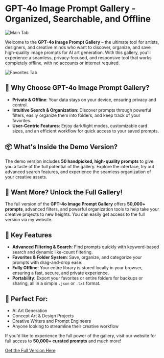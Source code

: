 # GPT-4o Image Prompt Gallery - Organized, Searchable, and Offline

![Main Tab](https://blogger.googleusercontent.com/img/b/R29vZ2xl/AVvXsEgOv-yqKbIZ5nmDSiXwEXDmHZlJh1Fgkk6Cq395MTmrhjbgCjxKMsKS0hXhK3jujVNjOL5Vf7mRv69CwLVooaHMRlY33gtR0ujoyVaBdDGVxLFtHHX1m9FdMcUoTNpUSDG0X9puBvxqdAmrKb5PsJfpYQfJhcs1yvnBPgSI3c3wD6Sy7DAoY_KoTX70VNc/s1600/main4.png)

Welcome to the **GPT-4o Image Prompt Gallery** – the ultimate tool for artists, designers, and creative minds who want to discover, organize, and save high-quality image prompts for AI art generation. With this gallery, you'll experience a seamless, privacy-focused, and responsive tool that works completely offline, with no accounts or internet required.

![Favorites Tab](https://blogger.googleusercontent.com/img/b/R29vZ2xl/AVvXsEjV7PfDPk-pJU7TppRIlAYBXV8ql4kZ2LmvZQXUnZP2y91QrOrzKjrgTunNElmhoUQWqqjhd7Pv4fDQ5oc79Tf0m2i4dkWqhZZKW0NThOfr18Xvkh_a_2yZPCEkpftCljUf58S4Z1KA9p8xRT1TsAectbKO4nWLtRiyPw1IF53W08RoOAGKLe5igYlknmY/s1600/main3.png)

## 🎨 Why Choose GPT-4o Image Prompt Gallery?
- **Private & Offline**: Your data stays on your device, ensuring privacy and control.
- **Intuitive Search & Organization**: Discover prompts through powerful filters, easily organize them into folders, and keep track of your favorites.
- **User-Centric Features**: Enjoy dark/light modes, customizable card sizes, and an efficient workflow for quick access to your saved prompts.

## 📦 What's Inside the Demo Version?
The demo version includes **50 handpicked, high-quality prompts** to give you a taste of the full potential of the gallery. Explore the interface, try out advanced search features, and experience the seamless organization of your creative assets.

## 🌟 Want More? Unlock the Full Gallery!
The full version of the **GPT-4o Image Prompt Gallery** offers **50,000+ prompts**, advanced filters, and powerful organization tools to help take your creative projects to new heights. You can easily get access to the full version via my website.

## 🔑 Key Features
- **Advanced Filtering & Search**: Find prompts quickly with keyword-based search and dynamic like-count filtering.
- **Favorites & Folder System**: Save, organize, and categorize your prompts with drag-and-drop ease.
- **Fully Offline**: Your entire library is stored locally in your browser, ensuring a fast, secure, and private experience.
- **Portability**: Export your favorites or entire folders for backups or sharing, all in a simple `.json` or `.txt` format.

## 🚀 Perfect For:
- AI Art Generation
- Concept Art & Design Projects
- Creative Writers and Prompt Engineers
- Anyone looking to streamline their creative workflow

If you'd like to experience the full power of the gallery, visit our website for full access to **50,000+ curated prompts** and much more!

[Get the Full Version Here](https://www.thetacursed.com/2025/07/50000-gpt-4o-image-prompts-organized.html)
